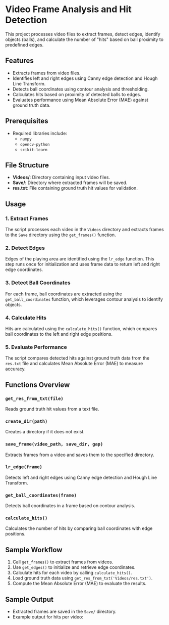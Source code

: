 # Video Frame Analysis and Hit Detection

This project processes video files to extract frames, detect edges, identify objects (balls), and calculate the number of "hits" based on ball proximity to predefined edges.

## Features

- Extracts frames from video files.
- Identifies left and right edges using Canny edge detection and Hough Line Transform.
- Detects ball coordinates using contour analysis and thresholding.
- Calculates hits based on proximity of detected balls to edges.
- Evaluates performance using Mean Absolute Error (MAE) against ground truth data.

## Prerequisites

- Required libraries include:
  - `numpy`
  - `opencv-python`
  - `scikit-learn`

## File Structure

- **Videos/**: Directory containing input video files.
- **Save/**: Directory where extracted frames will be saved.
- **res.txt**: File containing ground truth hit values for validation.

## Usage

### 1. Extract Frames
The script processes each video in the `Videos` directory and extracts frames to the `Save` directory using the `get_frames()` function.

### 2. Detect Edges
Edges of the playing area are identified using the `lr_edge` function. This step runs once for initialization and uses frame data to return left and right edge coordinates.

### 3. Detect Ball Coordinates
For each frame, ball coordinates are extracted using the `get_ball_coordinates` function, which leverages contour analysis to identify objects.

### 4. Calculate Hits
Hits are calculated using the `calculate_hits()` function, which compares ball coordinates to the left and right edge positions.

### 5. Evaluate Performance
The script compares detected hits against ground truth data from the `res.txt` file and calculates Mean Absolute Error (MAE) to measure accuracy.

## Functions Overview

### `get_res_from_txt(file)`
Reads ground truth hit values from a text file.

### `create_dir(path)`
Creates a directory if it does not exist.

### `save_frame(video_path, save_dir, gap)`
Extracts frames from a video and saves them to the specified directory.

### `lr_edge(frame)`
Detects left and right edges using Canny edge detection and Hough Line Transform.

### `get_ball_coordinates(frame)`
Detects ball coordinates in a frame based on contour analysis.

### `calculate_hits()`
Calculates the number of hits by comparing ball coordinates with edge positions.

## Sample Workflow

1. Call `get_frames()` to extract frames from videos.
2. Use `get_edges()` to initialize and retrieve edge coordinates.
3. Calculate hits for each video by calling `calculate_hits()`.
4. Load ground truth data using `get_res_from_txt('Videos/res.txt')`.
5. Compute the Mean Absolute Error (MAE) to evaluate the results.

## Sample Output
- Extracted frames are saved in the `Save/` directory.
- Example output for hits per video:
